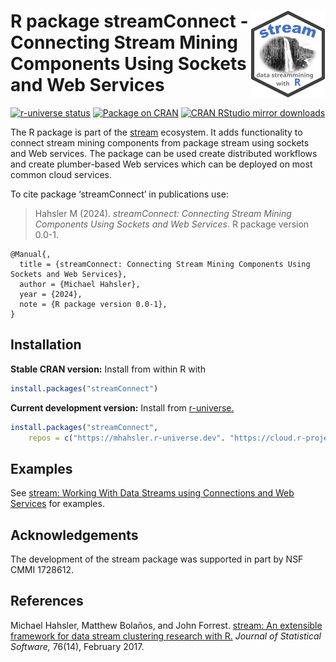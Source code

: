 
# <img src="man/figures/logo.svg" align="right" height="139" /> R package streamConnect - Connecting Stream Mining Components Using Sockets and Web Services

[![r-universe
status](https://mhahsler.r-universe.dev/badges/streamConnect)](https://mhahsler.r-universe.dev/streamConnect)
[![Package on
CRAN](http://www.r-pkg.org/badges/version/streamConnect)](https://CRAN.R-project.org/package=streamConnect)
[![CRAN RStudio mirror
downloads](http://cranlogs.r-pkg.org/badges/streamConnect)](https://CRAN.R-project.org/package=streamConnect)

The R package is part of the
[stream](https://github.com/mhahsler/stream) ecosystem. It adds
functionality to connect stream mining components from package stream
using sockets and Web services. The package can be used create
distributed workflows and create plumber-based Web services which can be
deployed on most common cloud services.

To cite package ‘streamConnect’ in publications use:

> Hahsler M (2024). *streamConnect: Connecting Stream Mining Components
> Using Sockets and Web Services*. R package version 0.0-1.

    @Manual{,
      title = {streamConnect: Connecting Stream Mining Components Using Sockets and Web Services},
      author = {Michael Hahsler},
      year = {2024},
      note = {R package version 0.0-1},
    }

## Installation

**Stable CRAN version:** Install from within R with

``` r
install.packages("streamConnect")
```

**Current development version:** Install from
[r-universe.](https://mhahsler.r-universe.dev/streamConnect)

``` r
install.packages("streamConnect",
    repos = c("https://mhahsler.r-universe.dev". "https://cloud.r-project.org/"))
```

## Examples

See [stream: Working With Data Streams using Connections and Web
Services](https://cran.r-project.org/web/packages/streamConnect/vignettes/connections.html)
for examples.

## Acknowledgements

The development of the stream package was supported in part by NSF CMMI
1728612.

## References

Michael Hahsler, Matthew Bolaños, and John Forrest. [stream: An
extensible framework for data stream clustering research with
R.](https://dx.doi.org/10.18637/jss.v076.i14) *Journal of Statistical
Software,* 76(14), February 2017.
